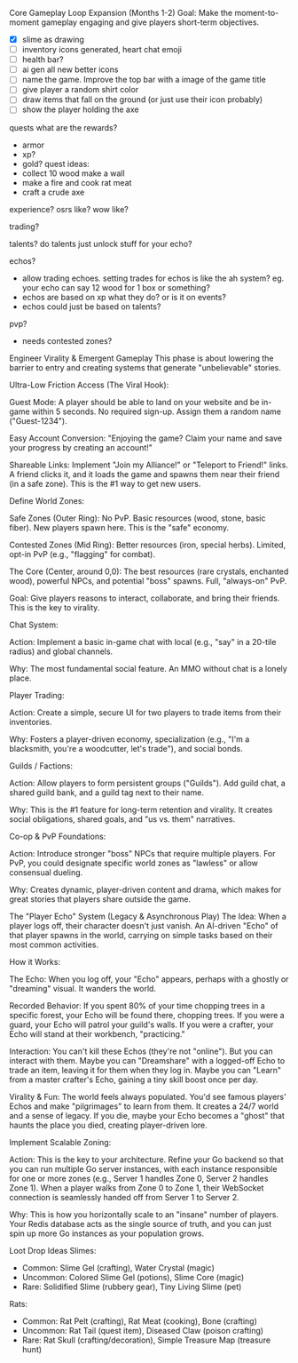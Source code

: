 Core Gameplay Loop Expansion (Months 1-2)
Goal: Make the moment-to-moment gameplay engaging and give players short-term objectives.

- [x] slime as drawing
- [ ] inventory icons generated, heart chat emoji
- [ ] health bar?
- [ ] ai gen all new better icons
- [ ] name the game. Improve the top bar with a image of the game title
- [ ] give player a random shirt color
- [ ] draw items that fall on the ground (or just use their icon probably)
- [ ] show the player holding the axe

quests
what are the rewards?
- armor
- xp?
- gold?
quest ideas:
- collect 10 wood make a wall
- make a fire and cook rat meat
- craft a crude axe

experience?
osrs like? wow like?

trading?

talents?
do talents just unlock stuff for your echo?

echos?
- allow trading echoes. setting trades for echos is like the ah system? eg. your echo can say 12 wood for 1 box or something?
- echos are based on xp what they do? or is it on events?
- echos could just be based on talents?

pvp?
- needs contested zones?

Engineer Virality & Emergent Gameplay
This phase is about lowering the barrier to entry and creating systems that generate "unbelievable" stories.

Ultra-Low Friction Access (The Viral Hook):

Guest Mode: A player should be able to land on your website and be in-game within 5 seconds. No required sign-up. Assign them a random name ("Guest-1234").

Easy Account Conversion: "Enjoying the game? Claim your name and save your progress by creating an account!"

Shareable Links: Implement "Join my Alliance!" or "Teleport to Friend!" links. A friend clicks it, and it loads the game and spawns them near their friend (in a safe zone). This is the #1 way to get new users.



Define World Zones:

Safe Zones (Outer Ring): No PvP. Basic resources (wood, stone, basic fiber). New players spawn here. This is the "safe" economy.

Contested Zones (Mid Ring): Better resources (iron, special herbs). Limited, opt-in PvP (e.g., "flagging" for combat).

The Core (Center, around 0,0): The best resources (rare crystals, enchanted wood), powerful NPCs, and potential "boss" spawns. Full, "always-on" PvP.


Goal: Give players reasons to interact, collaborate, and bring their friends. This is the key to virality.



Chat System:

Action: Implement a basic in-game chat with local (e.g., "say" in a 20-tile radius) and global channels.

Why: The most fundamental social feature. An MMO without chat is a lonely place.

Player Trading:

Action: Create a simple, secure UI for two players to trade items from their inventories.

Why: Fosters a player-driven economy, specialization (e.g., "I'm a blacksmith, you're a woodcutter, let's trade"), and social bonds.

Guilds / Factions:

Action: Allow players to form persistent groups ("Guilds"). Add guild chat, a shared guild bank, and a guild tag next to their name.

Why: This is the #1 feature for long-term retention and virality. It creates social obligations, shared goals, and "us vs. them" narratives.

Co-op & PvP Foundations:

Action: Introduce stronger "boss" NPCs that require multiple players. For PvP, you could designate specific world zones as "lawless" or allow consensual dueling.

Why: Creates dynamic, player-driven content and drama, which makes for great stories that players share outside the game.



The "Player Echo" System (Legacy & Asynchronous Play)
The Idea: When a player logs off, their character doesn't just vanish. An AI-driven "Echo" of that player spawns in the world, carrying on simple tasks based on their most common activities.

How it Works:

The Echo: When you log off, your "Echo" appears, perhaps with a ghostly or "dreaming" visual. It wanders the world.

Recorded Behavior: If you spent 80% of your time chopping trees in a specific forest, your Echo will be found there, chopping trees. If you were a guard, your Echo will patrol your guild's walls. If you were a crafter, your Echo will stand at their workbench, "practicing."

Interaction: You can't kill these Echos (they're not "online"). But you can interact with them. Maybe you can "Dreamshare" with a logged-off Echo to trade an item, leaving it for them when they log in. Maybe you can "Learn" from a master crafter's Echo, gaining a tiny skill boost once per day.

Virality & Fun: The world feels always populated. You'd see famous players' Echos and make "pilgrimages" to learn from them. It creates a 24/7 world and a sense of legacy. If you die, maybe your Echo becomes a "ghost" that haunts the place you died, creating player-driven lore.



Implement Scalable Zoning:

Action: This is the key to your architecture. Refine your Go backend so that you can run multiple Go server instances, with each instance responsible for one or more zones (e.g., Server 1 handles Zone 0, Server 2 handles Zone 1). When a player walks from Zone 0 to Zone 1, their WebSocket connection is seamlessly handed off from Server 1 to Server 2.

Why: This is how you horizontally scale to an "insane" number of players. Your Redis database acts as the single source of truth, and you can just spin up more Go instances as your population grows.


Loot Drop Ideas
Slimes:
- Common: Slime Gel (crafting), Water Crystal (magic)
- Uncommon: Colored Slime Gel (potions), Slime Core (magic)
- Rare: Solidified Slime (rubbery gear), Tiny Living Slime (pet)

Rats:
- Common: Rat Pelt (crafting), Rat Meat (cooking), Bone (crafting)
- Uncommon: Rat Tail (quest item), Diseased Claw (poison crafting)
- Rare: Rat Skull (crafting/decoration), Simple Treasure Map (treasure hunt)
